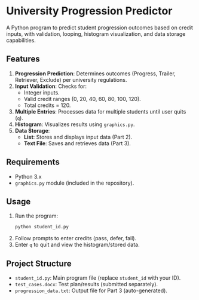 # University Progression Predictor

A Python program to predict student progression outcomes based on credit inputs, with validation, looping, histogram visualization, and data storage capabilities.

## Features
1. **Progression Prediction**: Determines outcomes (Progress, Trailer, Retriever, Exclude) per university regulations.
2. **Input Validation**: Checks for:
   - Integer inputs.
   - Valid credit ranges (0, 20, 40, 60, 80, 100, 120).
   - Total credits = 120.
3. **Multiple Entries**: Processes data for multiple students until user quits (`q`).
4. **Histogram**: Visualizes results using `graphics.py`.
5. **Data Storage**:
   - **List**: Stores and displays input data (Part 2).
   - **Text File**: Saves and retrieves data (Part 3).

## Requirements
- Python 3.x
- `graphics.py` module (included in the repository).

## Usage
1. Run the program:  
   ```bash
   python student_id.py
   ```
2. Follow prompts to enter credits (pass, defer, fail).
3. Enter `q` to quit and view the histogram/stored data.

## Project Structure
- `student_id.py`: Main program file (replace `student_id` with your ID).
- `test_cases.docx`: Test plan/results (submitted separately).
- `progression_data.txt`: Output file for Part 3 (auto-generated).
